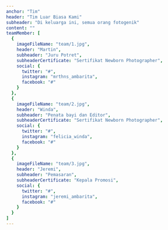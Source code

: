 ```yaml
---
anchor: "Tim"
header: "Tim Luar Biasa Kami"
subheader: "Di keluarga ini, semua orang fotogenik"
content: ""
teamMember: [
  {
    imageFileName: "team/1.jpg",
    header: "Martin",
    subheader: "Juru Potret",
    subheaderCertificate: "Sertifikat Newborn Photographer",
    social: {
      twitter: "#",
      instagram: "mrthns_ambarita",
      facebook: "#"
    }
  },
  {
    imageFileName: "team/2.jpg",
    header: "Winda",
    subheader: "Penata bayi dan Editor",
    subheaderCertificate: "Sertifikat Newborn Photographer",
    social: {
      twitter: "#",
      instagram: "felicia_winda",
      facebook: "#"
    }
  },
  {
    imageFileName: "team/3.jpg",
    header: "Jeremi",
    subheader: "Pemasaran",
    subheaderCertificate: "Kepala Promosi",
    social: {
      twitter: "#",
      instagram: "jeremi_ambarita",
      facebook: "#"
    }
  }
]
---
```

